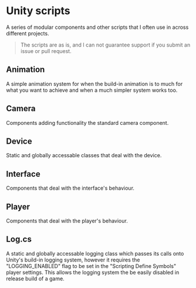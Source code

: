 # Unity scripts

A series of modular components and other scripts that I often use in across different projects.

> The scripts are as is, and I can not guarantee support if you submit an issue or pull request.

## Animation

A simple animation system for when the build-in animation is to much for what you want to achieve and when a much simpler system works too.

## Camera

Components adding functionality the standard camera component.

## Device

Static and globally accessable classes that deal with the device.

## Interface

Components that deal with the interface's behaviour.

## Player

Components that deal with the player's behaviour.

## Log.cs

A static and globally accessable logging class which passes its calls onto Unity's build-in logging system, however it requires the "LOGGING_ENABLED" flag to be set in the "Scripting Define Symbols" player settings. This allows the logging system the be easily disabled in release build of a game.